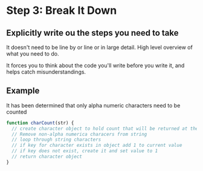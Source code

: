 # Step 3: Break It Down

## Explicitly write ou the steps you need to take

It doesn't need to be line by or line or in large detail. High level overview of what you need to do.

It forces you to think about the code you'll write before you write it, and helps catch misunderstandings.

## Example

It has been determined that only alpha numeric characters need to be counted

```javascript
function charCount(str) {
  // create character object to hold count that will be returned at the end
  // Remove non-alpha numerica characers from string
  // loop through string characters
  // if key for character exists in object add 1 to current value
  // if key does not exist, create it and set value to 1
  // return character object
}
```
